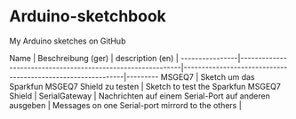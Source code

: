 Arduino-sketchbook
==================

My Arduino sketches on GitHub

Name            | Beschreibung (ger)                                          | description (en)                                            |
----------------|-------------------------------------------------------------|-------------------------------------------------------------|---------
MSGEQ7          | Sketch um das Sparkfun MSGEQ7 Shield zu testen              | Sketch to test the Sparkfun MSGEQ7 Shield                   |
SerialGateway   | Nachrichten auf einem Serial-Port auf anderen ausgeben      | Messages on one Serial-port mirrord to the others           |
